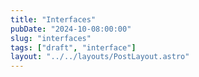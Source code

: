 ```yaml
---
title: "Interfaces"
pubDate: "2024-10-08:00:00"
slug: "interfaces"
tags: ["draft", "interface"]
layout: "../../layouts/PostLayout.astro"
---
```

